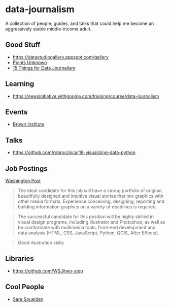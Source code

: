# data-journalism
A collection of people, guides, and talks that could help me become an aggressively stable middle-income adult.

## Good Stuff

- https://datastudiogallery.appspot.com/gallery
- [Points Unknown](http://pointsunknown.nyc/)
- [15 Things for Data Journalism](https://github.com/epetenko/15-things-for-dj)

## Learning

- https://newsinitiative.withgoogle.com/training/course/data-journalism

## Events

- [Brown Institute](https://brown.columbia.edu/events)

## Talks

- https://github.com/robroc/nicar16-visualizing-data-python

## Job Postings

[Washington Post](http://washpostpr.tumblr.com/post/176949934717/job-posting-graphics-reporter)

> The ideal candidate for this job will have a strong portfolio of original, beautifully designed and intuitive visual stories that mix graphics with other media formats. Experience conceiving, designing, reporting and building information graphics on a variety of deadlines is required.

> The successful candidate for this position will be highly skilled in visual design programs, including Illustrator and Photoshop, as well as be comfortable with multimedia tools, front-end development and data analysis (HTML, CSS, JavaScript, Python, QGIS, After Effects).

> Good illustration skills 

## Libraries

- https://github.com/WSJ/two-step

## Cool People

- [Sara Soueidan](https://www.sarasoueidan.com/)
